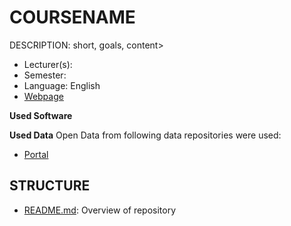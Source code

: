 COURSENAME
==============================
 
DESCRIPTION: short, goals, content>

- Lecturer(s): 
- Semester: 
- Language: English
- [Webpage](URL) 

**Used Software**

**Used Data**
Open Data from following data repositories were used:
- [Portal](URL)

## STRUCTURE
- [README.md](README.md): Overview of repository
